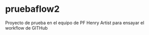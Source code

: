 # pruebaflow2

Proyecto de prueba en el equipo de PF Henry Artist para ensayar el workflow de GITHub
